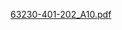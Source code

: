 
[63230-401-202_A10.pdf](https://github.com/M413-M/Schneider-PM5350-to-Arduino-with-RS485/files/8203280/63230-401-202_A10.pdf)
